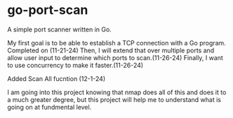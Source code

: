 # go-port-scan
A simple port scanner written in Go. 

My first goal is to be able to establish a TCP connection with a Go program. Completed on (11-21-24)
Then, I will extend that over multiple ports and allow user input to determine which ports to scan.(11-26-24)
Finally, I want to use concurrency to make it faster.(11-26-24)

Added Scan All fucntion (12-1-24)

I am going into this project knowing that nmap does all of this and does it to a much greater degree, but this project will help me to understand what is going on at fundmental level.
